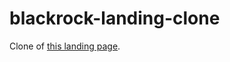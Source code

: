 # blackrock-landing-clone

Clone of
[this landing page](https://blackrockdigital.github.io/startbootstrap-landing-page/).
